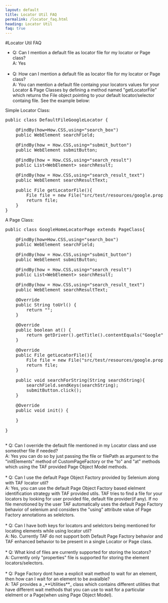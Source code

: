 ```yaml
---
layout: default
title: Locator Util FAQ
permalink: /locator_faq.html
heading: Locator Util
faq: true
---
```

#Locator Util FAQ

* Q: Can I mention a default file as locator file for my locator or Page class? <br/>
A: Yes <br/><br/>
* Q: How can I mention a default file as locator file for my locator or Page class? <br/>
A: You can mention a default file containg your locators values for your Locator & Page Classes by defining a method named "getLocatorFile" which returns the 
File object pointing to your default locator/selector containg file. See the example below:

Simple Locator Class:

<pre class="brush: java;">
public class DefaultFileGoogleLocator {
	
	@FindBy(how=How.CSS,using="search_box")
	public WebElement searchField;
	
	@FindBy(how = How.CSS,using="submit_button")
	public WebElement submitButton;
	
	@FindBy(how = How.CSS,using="search_result")
	public List&lt;WebElement&gt; searchResult;
	
	@FindBy(how = How.CSS,using="search_result_text")
	public WebElement searchResultText;

	public File getLocatorFile(){
		File file = new File("src/test/resources/google.properties");
		return file;
	}
}
</pre>

A Page Class:

<pre class="brush: java;">
public class GoogleHomeLocatorPage extends PageClass{
	
	@FindBy(how=How.CSS,using="search_box")
	public WebElement searchField;
	
	@FindBy(how = How.CSS,using="submit_button")
	public WebElement submitButton;
	
	@FindBy(how = How.CSS,using="search_result")
	public List&lt;WebElement&gt; searchResult;
	
	@FindBy(how = How.CSS,using="search_result_text")
	public WebElement searchResultText;

	@Override
	public String toUrl() {
		return "";
	}

	@Override
	public boolean at() {
		return getDriver().getTitle().contentEquals("Google");		
	}
	
	@Override
	public File getLocatorFile(){
		File file = new File("src/test/resources/google.properties");
		return file;
	}
	
	public void searchForString(String searchString){
		searchField.sendKeys(searchString);
        submitButton.click();
    }

	@Override
	public void init() {
		
	}

}
</pre>
<br/>
* Q: Can I override the default file mentioned in my Locator class and use someother file if needed? <br/> 
A: Yes you can do so by just passing the file or filePath as argument to the "initElements" method of CustomPageFactory 
or the "to" and "at" methods which using the TAF provided Page Object Model methods.
<br/><br/>
* Q: Can I use the default Page Object Factory provided by Selenium along with TAF locator util? <br/>
A: Yes, you can use the default Page Object Factory based elelment identification strategy with TAF provided utils. 
TAF tries to find a file for your locators by looking for user provided file, default file provider(if any).
If no file menotioned by the user TAF automatically uses the default Page Factory behavior of selenium and considers the "using" attribute value of Page Factory annotations as selelctors.
<br/><br/>
* Q: Can I have both keys for locators and selelctors being mentioned for locating elements while using locator util? <br/>
A: No. Currently TAF do not support both Default Page Factory behavior and TAF enhanced behavior to be present in a single Locator or Page class.
<br/><br/>
* Q: What kind of files are currently supported for storing the locators? <br/>
A: Currently only "properties" file is supported for storing the element locators/selectors.
<br/><br/>
* Q: Page Factory dont have a explicit wait method to wait for an element, then how can I wait for an element to be avaialble? <br/>
A: TAF provides a _**Utilities**_ class which contains different utilities that have different wait methods that you can use to wait for a particular elelment or a Page(when using Page Object Model).
<br/><br/>
